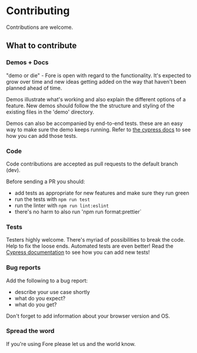 # Contributing

Contributions are welcome. 

## What to contribute

### Demos + Docs

"demo or die" - Fore is open with regard to the functionality. It's expected to grow over time and
new ideas getting added on the way that haven't been planned ahead of time.

Demos illustrate what's working and also explain the different options of a feature. New demos
should follow the the structure and styling of the existing files in the 'demo' directory.

Demos can also be accompanied by end-to-end tests. these are an easy way to make sure the demo keeps
running. Refer to [the cypress docs](./CYPRESS.md) to see how you can add those tests.

### Code

Code contributions are accepted as pull requests to the default branch (dev). 

Before sending a PR you should:
* add tests as appropriate for new features and make sure they run green
* run the tests with `npm run test`
* run the linter with `npm run lint:eslint`
* there's no harm to also run 'npm run format:prettier` 

### Tests

Testers highly welcome. There's myriad of possibilities to break the code. Help to fix the loose
ends. Automated tests are even better! Read the [Cypress documentation](./CYPRESS.md) to see how you
can add new tests!

### Bug reports

Add the following to a bug report:

* describe your use case shortly
* what do you expect?
* what do you get?

Don't forget to add information about your browser version and OS.

### Spread the word

If you're using Fore please let us and the world know. 
